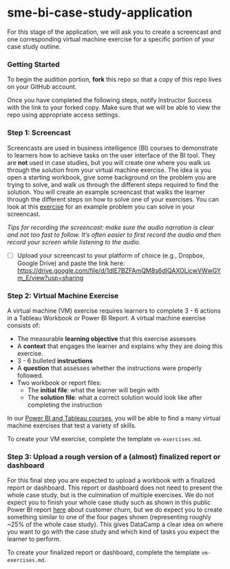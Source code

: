 # sme-bi-case-study-application
For this stage of the application, we will ask you to create a screencast and one corresponding virtual machine exercise for a specific portion of your case study outline. 

### Getting Started 

To begin the audition portion, **fork** this repo so that a copy of this repo lives on your GitHub account.

Once you have completed the following steps, notify Instructor Success with the link to your forked copy. Make sure that we will be able to view the repo using appropriate access settings.

### Step 1: Screencast

Screencasts are used in business intelligence (BI) courses to demonstrate to learners how to achieve tasks on the user interface of the BI tool. They are **not** used in case studies, but you will create one where you walk us through the solution from your virtual machine exercise. The idea is you open a starting workbook, give some background on the problem you are trying to solve, and walk us through the different steps required to find the solution. You will create an example screencast that walks the learner through the different steps on how to solve one of your exercises. You can look at this [exercise](https://campus.datacamp.com/courses/case-study-analyzing-customer-churn-in-tableau/exploratory-analysis-1?ex=4) for an example problem you can solve in your screencast.
 
 *Tips for recording the screencast: make sure the audio narration is clear and not too fast to follow. It’s often easier to first record the audio and then record your screen while listening to the audio.* 

- [ ] Upload your screencast to your platform of choice (e.g., Dropbox, Google Drive) and paste the link here: https://drive.google.com/file/d/1dlE7BZFAmQM8s6dIQAXOLicwVWwGYm_E/view?usp=sharing

### Step 2: Virtual Machine Exercise

A virtual machine (VM) exercise requires learners to complete 3 - 6 actions in a Tableau Workbook or Power BI Report. A virtual machine exercise consists of:

- The measurable **learning objective** that this exercise assesses
- A **context** that engages the learner and explains why they are doing this exercise.
- 3 - 6 bulleted **instructions**
- A **question** that assesses whether the instructions were properly followed.
- Two workbook or report files:
  - The **initial file**: what the learner will begin with
  - The **solution file**: what a correct solution would look like after completing the instruction

In our [Power BI and Tableau courses](https://learn.datacamp.com/courses?technologies=Tableau&technologies=Power%20BI), you will be able to find a many virtual machine exercises that test a variety of skills.

To create your VM exercise, complete the template `vm-exercises.md`. 

### Step 3: Upload a rough version of a (almost) finalized report or dashboard
For this final step you are expected to upload a workbook with a finalized report or dashboard. This report or dashboard does not need to present the whole case study, but is the culmination of multiple exercises. We do not expect you to finish your whole case study such as shown in this public Power BI report [here](https://app.powerbi.com/view?r=eyJrIjoiMGE2OWRmOTgtMmY3Yy00YTJkLWEyY2EtODE0Y2EwN2EyMGVlIiwidCI6IjlhYWU1Yjg3LTU4NDQtNDAzMS04MGEyLWVhZDE0NjNlNzNiNiIsImMiOjN9&pageName=ReportSection0da0007f61773311eb77) about customer churn, but we do expect you to create something similar to one of the four pages shown (representing roughly ~25% of the whole case study). This gives DataCamp a clear idea on where you want to go with the case study and which kind of tasks you expect the learner to perform.  

To create your finalized report or dashboard, complete the template `vm-exercises.md`. 
